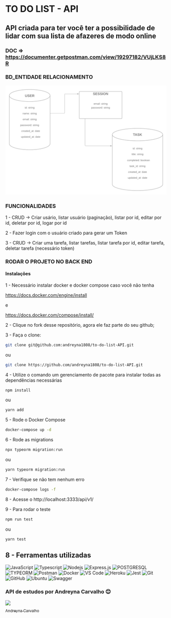# TO DO LIST - API

## API criada para ter você ter a possibilidade de lidar com sua lista de afazeres de modo online

### DOC => https://documenter.getpostman.com/view/19297182/VUjLKS8R

### BD_ENTIDADE RELACIONAMENTO
![bd](./src/utils/img/bd_api.png)

### FUNCIONALIDADES

1 - CRUD -> Criar usário, listar usuário (paginação), listar por id, editar por id, deletar por id, logar por id

2 - Fazer login com o usuário criado para gerar um Token

3 - CRUD -> Criar uma tarefa, listar tarefas, listar tarefa por id, editar tarefa, deletar tarefa (necessário token)

### RODAR O PROJETO NO BACK END

#### Instalações

1 - Necessário instalar docker e docker compose caso você não tenha

https://docs.docker.com/engine/install

e

https://docs.docker.com/compose/install/

2 - Clique no fork desse repositório, agora ele faz parte do seu github;

3 - Faça o clone:

```bash
git clone git@github.com:andreyna1808/to-do-list-API.git
```

ou

```bash
git clone https://github.com/andreyna1808/to-do-list-API.git
```

4 - Utilize o comando um gerenciamento de pacote para instalar todas as dependências necessárias

```bash
npm install
```

ou

```bash
yarn add
```

5 - Rode o Docker Compose

```bash
docker-compose up -d
```

6 - Rode as migrations

```bash
npx typeorm migration:run
```

ou

```bash
yarn typeorm migration:run
```

7 - Verifique se não tem nenhum erro

```bash
docker-compose logs -f
```

8 - Acesse o http://localhost:3333/api/v1/

9 - Para rodar o teste

```bash
npm run test
```

ou

```bash
yarn test
```

## 8 - Ferramentas utilizadas

![JavaScript](https://img.shields.io/badge/javascript-%23323330.svg?style=for-the-badge&logo=javascript&logoColor=%23F7DF1E)
![Typescript](https://img.shields.io/badge/typescript-3178C6.svg?style=for-the-badge&logo=typescript&logoColor=white)
![Nodejs](https://img.shields.io/badge/node.js-339933.svg?style=for-the-badge&logo=nodedotjs&logoColor=white)
![Express.js](https://img.shields.io/badge/express.js-%23404d59.svg?style=for-the-badge&logo=express&logoColor=%2361DAFB)
![POSTGRESQL](https://img.shields.io/badge/postgres-%23007ACC.svg?style=for-the-badge&logo=postgresql&logoColor=white)
![TYPEORM](https://img.shields.io/badge/typeorm-6DA55F?style=for-the-badge&logo=typeorm&logoColor=purple%27%3E)
![Postman](https://img.shields.io/badge/postman-FF6C37.svg?style=for-the-badge&logo=postman&logoColor=white)
![Docker](https://img.shields.io/badge/docker-2496ED.svg?style=for-the-badge&logo=docker&logoColor=white)
![VS Code](https://img.shields.io/badge/vscode-007ACC.svg?style=for-the-badge&logo=visualstudiocode&logoColor=white)
![Heroku](https://img.shields.io/badge/heroku-430098.svg?style=for-the-badge&logo=heroku&logoColor=white)
![Jest](https://img.shields.io/badge/jest-white.svg?style=for-the-badge&logo=jest&logoColor=critical)
![Git](https://img.shields.io/badge/Git-F05032?style=for-the-badge&logo=git&logoColor=white)
![GitHub](https://img.shields.io/badge/github-white?style=for-the-badge&logo=github&logoColor=black)
![Ubuntu](https://img.shields.io/badge/ubuntu-E95420.svg?style=for-the-badge&logo=ubuntu&logoColor=white)
![Swagger](https://img.shields.io/badge/swagger-00000?style=for-the-badge&logo=swagger&logoColor=black)

### API de estudos por Andreyna Carvalho 😊
[<img src="https://avatars.githubusercontent.com/u/87716793?v=4" width=115><br><sub>Andreyna Carvalho</sub>](https://github.com/andreyna1808)
